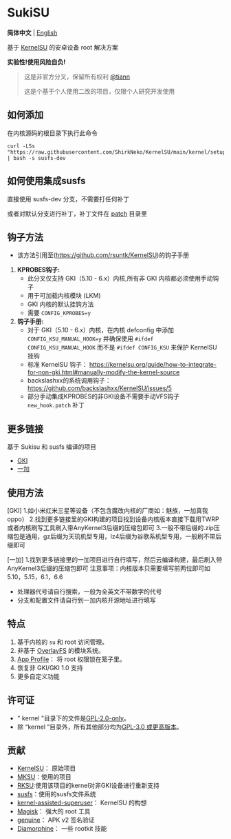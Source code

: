 # SukiSU

**简体中文** | [English](README-en.md)

基于 [KernelSU](https://github.com/tiann/KernelSU) 的安卓设备 root 解决方案

**实验性!使用风险自负!**


>
> 这是非官方分叉，保留所有权利 [@tiann](https://github.com/tiann)
>
> 这是个基于个人使用二改的项目，仅限个人研究开发使用


## 如何添加
在内核源码的根目录下执行此命令

```
curl -LSs "https://raw.githubusercontent.com/ShirkNeko/KernelSU/main/kernel/setup.sh" | bash -s susfs-dev
```

## 如何使用集成susfs

直接使用 susfs-dev 分支，不需要打任何补丁


或者对默认分支进行补丁，补丁文件在 [patch](../patch) 目录里


## 钩子方法
- 该方法引用至(https://github.com/rsuntk/KernelSU)的钩子手册

1. **KPROBES钩子:**
    - 此分叉仅支持 GKI（5.10 - 6.x）内核,所有非 GKI 内核都必须使用手动钩子
    - 用于可加载内核模块 (LKM)
    - GKI 内核的默认挂钩方法
    - 需要 `CONFIG_KPROBES=y`
2. **钩子手册:**
    - 对于 GKI（5.10 - 6.x）内核，在内核 defconfig 中添加 `CONFIG_KSU_MANUAL_HOOK=y` 并确保使用 `#ifdef CONFIG_KSU_MANUAL_HOOK` 而不是 `#ifdef CONFIG_KSU` 来保护 KernelSU 挂钩
    - 标准 KernelSU 钩子： https://kernelsu.org/guide/how-to-integrate-for-non-gki.html#manually-modify-the-kernel-source
    - backslashxx的系统调用钩子： https://github.com/backslashxx/KernelSU/issues/5
    - 部分手动集成KPROBES的非GKI设备不需要手动VFS钩子 `new_hook.patch` 补丁


## 更多链接
基于 Sukisu 和 susfs 编译的项目
- [GKI](https://github.com/ShirkNeko/GKI_KernelSU_SUSFS) 
- [一加](https://github.com/ShirkNeko/Action_OnePlus_MKSU_SUSFS)


## 使用方法
[GKI]
1.如小米红米三星等设备（不包含魔改内核的厂商如：魅族，一加真我oppo）
2.找到更多链接里的GKI构建的项目找到设备内核版本直接下载用TWRP或者内核刷写工具刷入带AnyKernel3后缀的压缩包即可
3.一般不带后缀的.zip压缩包是通用，gz后缀为天玑机型专用，lz4后缀为谷歌系机型专用，一般刷不带后缀即可

[一加]
1.找到更多链接里的一加项目进行自行填写，然后云编译构建，最后刷入带AnyKernel3后缀的压缩包即可
注意事项：内核版本只需要填写前两位即可如5.10，5.15，6.1，6.6
- 处理器代号请自行搜索，一般为全英文不带数字的代号
- 分支和配置文件请自行到一加内核开源地址进行填写


## 特点

1. 基于内核的 `su` 和 root 访问管理。
2. 非基于 [OverlayFS](https://en.wikipedia.org/wiki/OverlayFS) 的模块系统。
3. [App Profile](https://kernelsu.org/guide/app-profile.html)： 将 root 权限锁在笼子里。
4. 恢复非 GKI/GKI 1.0 支持
5. 更多自定义功能


## 许可证

- " kernel "目录下的文件是[GPL-2.0-only](https://www.gnu.org/licenses/old-licenses/gpl-2.0.en.html)。
- 除 “kernel ”目录外，所有其他部分均为[GPL-3.0 或更高版本](https://www.gnu.org/licenses/gpl-3.0.html)。

## 贡献

- [KernelSU](https://github.com/tiann/KernelSU)： 原始项目
- [MKSU](https://github.com/5ec1cff/KernelSU)：使用的项目
- [RKSU](https://github.com/rsuntk/KernelsU):使用该项目的kernel对非GKI设备进行重新支持
- [susfs](https://gitlab.com/simonpunk/susfs4ksu)：使用的susfs文件系统
- [kernel-assisted-superuser](https://git.zx2c4.com/kernel-assisted-superuser/about/)： KernelSU 的构想
- [Magisk](https://github.com/topjohnwu/Magisk)： 强大的 root 工具
- [genuine](https://github.com/brevent/genuine/)： APK v2 签名验证
- [Diamorphine](https://github.com/m0nad/Diamorphine)： 一些 rootkit 技能
